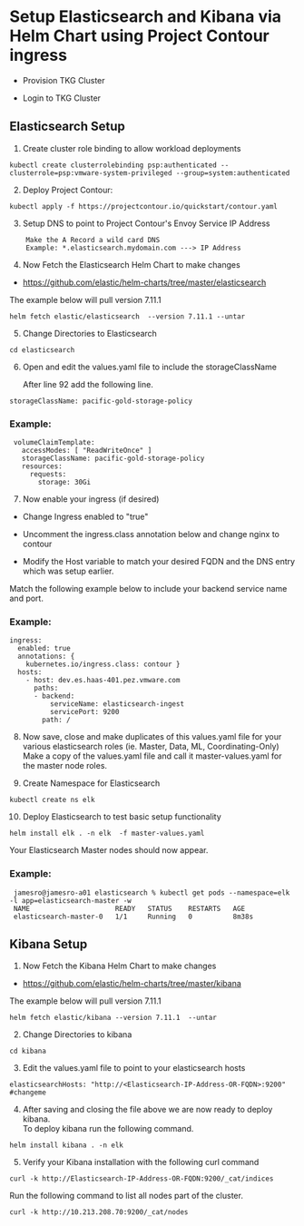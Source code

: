 # Setup Elasticsearch and Kibana via Helm Chart using Project Contour ingress 

* Provision TKG Cluster  

* Login to TKG Cluster 

## Elasticsearch Setup 

1. Create cluster role binding to allow workload deployments 
```
kubectl create clusterrolebinding psp:authenticated --clusterrole=psp:vmware-system-privileged --group=system:authenticated
```


2. Deploy Project Contour: 
```
kubectl apply -f https://projectcontour.io/quickstart/contour.yaml
```

3. Setup DNS to point to Project Contour's Envoy Service IP Address 
``` Setup A Record which points to the IP Address 
    Make the A Record a wild card DNS 
    Example: *.elasticsearch.mydomain.com ---> IP Address 
```

4.  Now Fetch the Elasticsearch Helm Chart to make changes 
* https://github.com/elastic/helm-charts/tree/master/elasticsearch


The example below will pull version 7.11.1 
```
helm fetch elastic/elasticsearch  --version 7.11.1 --untar
```

5.  Change Directories to Elasticsearch 
```
cd elasticsearch
```

6.  Open and edit the values.yaml file to include the storageClassName
   
    After line 92 add the following line.  
   ```
   storageClassName: pacific-gold-storage-policy
   ```
 
### Example: 
```
 volumeClaimTemplate:
   accessModes: [ "ReadWriteOnce" ]
   storageClassName: pacific-gold-storage-policy
   resources:
     requests:
       storage: 30Gi
```

7.  Now enable your ingress (if desired)
   
   * Change Ingress enabled to "true"

   * Uncomment the ingress.class annotation below and change nginx to contour 

   * Modify the Host variable to match your desired FQDN and the DNS entry which was setup earlier. 

 Match the following example below to include your backend service name and port.  

 ### Example: 
 ```
 ingress:
   enabled: true
   annotations: {
     kubernetes.io/ingress.class: contour } 
   hosts:
     - host: dev.es.haas-401.pez.vmware.com 
       paths:
       - backend: 
           serviceName: elasticsearch-ingest
           servicePort: 9200
         path: /
```
8. Now save, close and make duplicates of this values.yaml file for your various elasticsearch roles
   (ie. Master, Data, ML, Coordinating-Only)
   Make a copy of the values.yaml file and call it master-values.yaml for the master node roles.   

9. Create Namespace for Elasticsearch 
```
kubectl create ns elk 
```

10. Deploy Elasticsearch to test basic setup functionality 

``` 
helm install elk . -n elk  -f master-values.yaml 
```

Your Elasticsearch Master nodes should now appear.   
### Example: 

```
 jamesro@jamesro-a01 elasticsearch % kubectl get pods --namespace=elk -l app=elasticsearch-master -w
 NAME                     READY   STATUS    RESTARTS   AGE
 elasticsearch-master-0   1/1     Running   0          8m38s
```

## Kibana Setup 


1.  Now Fetch the Kibana Helm Chart to make changes 
* https://github.com/elastic/helm-charts/tree/master/kibana

The example below will pull version 7.11.1 
```
helm fetch elastic/kibana --version 7.11.1  --untar
```

2.  Change Directories to kibana 
```
cd kibana
```

3.  Edit the values.yaml file to point to your elasticsearch hosts 

```
elasticsearchHosts: "http://<Elasticsearch-IP-Address-OR-FQDN>:9200"   #changeme
```

4.  After saving and closing the file above we are now ready to deploy kibana.   
    To deploy kibana run the following command.  
    
```
helm install kibana . -n elk   
```

5.  Verify your Kibana installation with the following curl command

```
curl -k http://Elasticsearch-IP-Address-OR-FQDN:9200/_cat/indices
```

Run the following command to list all nodes part of the cluster.  

```
curl -k http://10.213.208.70:9200/_cat/nodes
```
